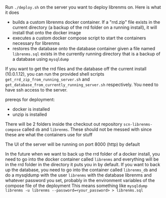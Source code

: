 Run `./deploy.sh` on the server you want to deploy librenms on. Here is what it does
- builds a custom librenms docker container. If a "rrd.zip" file exists in the current directory (a backup of the rrd folder on a running install), it will install that onto the docker image
- executes a custom docker compose script to start the containers necessary for librenms
- restores the database onto the database container given a file named `librenms.sql` exists in the currently running directory that is a backup of a database using `mysqldump`

If you want to get the rrd files and the database off the current install (10.0.1.12), you can run the provided shell scripts `get_rrd_zip_from_running_server.sh` and `get_database_from_currently_running_server.sh` respectively. You need to have ssh access to the server. 

prereqs for deployment:
- docker is installed
- unzip is installed

There will be 2 folders inside the checkout out repository `scn-librenms-compose` called `db` and `librenms`. These should not be messed with since these are what the containers use for stuff

The UI of the server will be running on port 8000 (http) by default

In the future when we want to back up the rrd folder of a docker install, you need to go into the docker container called `librenms` and everything will be in the rrd folder in the directory it puts you in by default. If you want to back up the database, you need to go into the container called `librenms_db` and do a mysqldump with the user `librenms` with the database librenms and whatever password you set, probably in the environment variables of the compose file of the deployment This means something like `mysqldump librenms -u librenms --password=<your_password> > librenms.sql`

